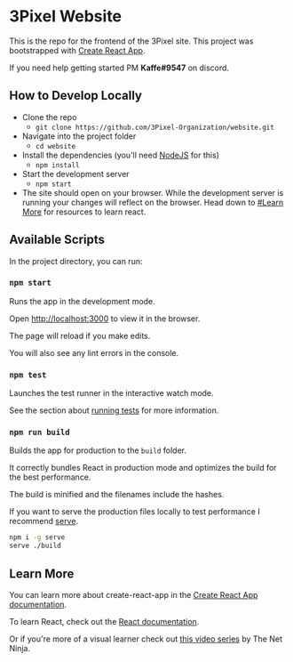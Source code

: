 # 3Pixel Website

This is the repo for the frontend of the 3Pixel site. This project was bootstrapped with [Create React App](https://github.com/facebook/create-react-app).

If you need help getting started PM **Kaffe#9547** on discord.

## How to Develop Locally

-   Clone the repo
    -   `git clone https://github.com/3Pixel-Organization/website.git`
-   Navigate into the project folder
    -   `cd website`
-   Install the dependencies (you'll need [NodeJS](https://nodejs.org/) for this)
    -   `npm install`
-   Start the development server
    -   `npm start`
-   The site should open on your browser. While the development server is running your changes will reflect on the browser. Head down to [#Learn More](#learn-more) for resources to learn react.

## Available Scripts

In the project directory, you can run:

### `npm start`

Runs the app in the development mode.

Open <http://localhost:3000> to view it in the browser.

The page will reload if you make edits.

You will also see any lint errors in the console.

### `npm test`

Launches the test runner in the interactive watch mode.

See the section about [running tests](https://facebook.github.io/create-react-app/docs/running-tests) for more information.

### `npm run build`

Builds the app for production to the `build` folder.

It correctly bundles React in production mode and optimizes the build for the best performance.

The build is minified and the filenames include the hashes.

If you want to serve the production files locally to test performance I recommend [serve](https://www.npmjs.com/package/serve).

```sh
npm i -g serve
serve ./build
```

## Learn More

You can learn more about create-react-app in the [Create React App documentation](https://facebook.github.io/create-react-app/docs/getting-started).

To learn React, check out the [React documentation](https://reactjs.org/).

Or if you're more of a visual learner check out [this video series](https://www.youtube.com/watch?v=j942wKiXFu8&list=PL4cUxeGkcC9gZD-Tvwfod2gaISzfRiP9d) by The Net Ninja.
